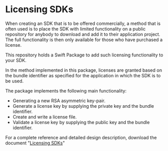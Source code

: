 # Licensing SDKs

When creating an SDK that is to be offered commercially, a method that is often used is to place the SDK with limited functionality on a public repository for anybody to download and add it to their application project. The full functionality is then only available for those who have purchased a license.

This repository holds a Swift Package to add such licensing functionality to your SDK.

In the method implemented in this package, licenses are granted based on the bundle identifier as specified for the application in which the SDK is to be used.

The package implements the following main functionality:
* Generating a new RSA asymmetric key-pair.
* Generate a license key by supplying the private key and the bundle identifier.
* Create and write a license file.
* Validate a license key by supplying the public key and the bundle identifier.

For a complete reference and detailed design description, download the document "[Licensing SDKs](https://docs.google.com/document/d/1lQ_W0G891qJgnb63-4g72k95IIa5zuBn3TznHAQkiiI/export?format=pdf)"

